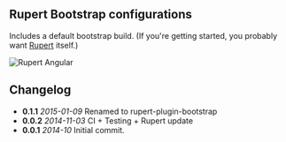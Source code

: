 ## Rupert Bootstrap configurations

Includes a default bootstrap build. (If you're getting started, you probably want [Rupert](https://rupertjs.io) itself.)

![Rupert
Angular](https://cdn.rawgit.com/DavidSouther/rupert/master/src/assets/logos/Rupert_Bootstrap.svg)

## Changelog

* **0.1.1** *2015-01-09* Renamed to rupert-plugin-bootstrap
* **0.0.2** *2014-11-03* CI + Testing + Rupert update
* **0.0.1** *2014-10* Initial commit.
